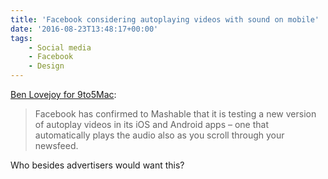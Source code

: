 ```yaml
---
title: 'Facebook considering autoplaying videos with sound on mobile'
date: '2016-08-23T13:48:17+00:00'
tags:
    - Social media
    - Facebook
    - Design
---
```


[Ben Lovejoy for 9to5Mac](https://9to5mac.com/2016/08/23/facebook-autoplay-video-with-sound/):

> Facebook has confirmed to Mashable that it is testing a new version of autoplay videos in its iOS and Android apps – one that automatically plays the audio also as you scroll through your newsfeed.

Who besides advertisers would want this?